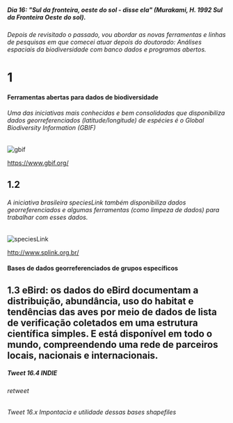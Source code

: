 ##### Dia 16: "Sul da fronteira, oeste do sol - disse ela" (Murakami, H. 1992 Sul da Fronteira Oeste do sol). 

###### Depois de revisitado o passado, vou abordar as novas ferramentas e linhas de pesquisas em que comecei atuar depois do doutorado: Análises espaciais da biodiversidade com banco dados e programas abertos. 

# 1 
#### Ferramentas abertas para dados de biodiversidade
###### Uma das iniciativas mais conhecidas e bem consolidadas que disponibiliza dados georreferenciados (latitude/longitude) de espécies é o Global Biodiversity Information (GBIF)

![gbif](https://user-images.githubusercontent.com/11633554/93625511-73c7e400-f9b8-11ea-8103-d254516284fc.png)

https://www.gbif.org/

## 1.2 
###### A iniciativa brasileira speciesLink também disponibiliza dados georreferenciados e algumas ferramentas (como limpeza de dados) para trabalhar com esses dados.

![speciesLink](https://user-images.githubusercontent.com/11633554/93626320-a8886b00-f9b9-11ea-855a-f241338671af.jpg)

http://www.splink.org.br/


#### Bases de dados georreferenciados de grupos específicos

## 1.3 eBird: os dados do eBird documentam a distribuição, abundância, uso do habitat e tendências das aves por meio de dados de lista de verificação coletados em uma estrutura científica simples. E está disponível em todo o mundo, compreendendo uma rede de parceiros locais, nacionais e internacionais.





##### Tweet 16.4 INDIE
###### retweet


###### Tweet 16.x Impontacia e utilidade dessas bases shapefiles


